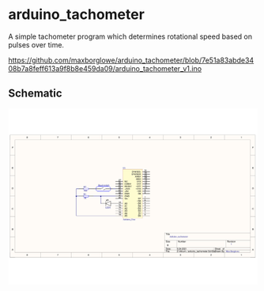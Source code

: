 # arduino_tachometer
A simple tachometer program which determines rotational speed based on pulses over time.

https://github.com/maxborglowe/arduino_tachometer/blob/7e51a83abde3408b7a8feff613a9f8b8e459da09/arduino_tachometer_v1.ino

## Schematic
![Schematic file](arduino_tachometer_v1.png)
